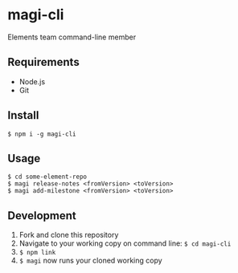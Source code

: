 # magi-cli
Elements team command-line member

## Requirements
- Node.js
- Git

## Install

    $ npm i -g magi-cli

## Usage

    $ cd some-element-repo
    $ magi release-notes <fromVersion> <toVersion>
    $ magi add-milestone <fromVersion> <toVersion>

## Development

1. Fork and clone this repository
2. Navigate to your working copy on command line: `$ cd magi-cli`
3. `$ npm link`
4. `$ magi` now runs your cloned working copy
